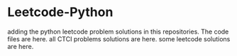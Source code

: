 # Leetcode-Python
adding the python leetcode problem solutions in this repositories. 
The code files are here.
all CTCI problems solutions are here.
some leetcode solutions are here.

















































































































































































































































